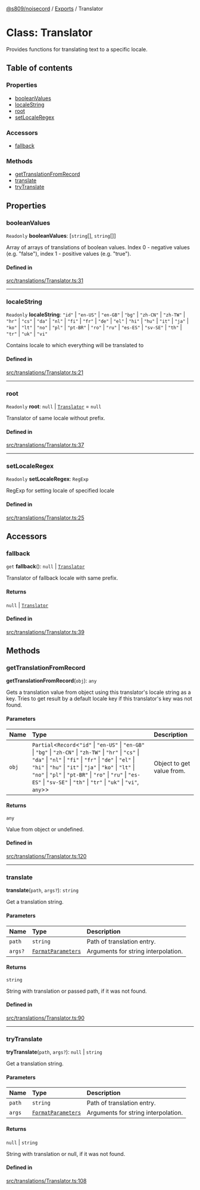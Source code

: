 [@s809/noisecord](../README.md) / [Exports](../modules.md) / Translator

# Class: Translator

Provides functions for translating text to a specific locale.

## Table of contents

### Properties

- [booleanValues](Translator-1.md#booleanvalues)
- [localeString](Translator-1.md#localestring)
- [root](Translator-1.md#root)
- [setLocaleRegex](Translator-1.md#setlocaleregex)

### Accessors

- [fallback](Translator-1.md#fallback)

### Methods

- [getTranslationFromRecord](Translator-1.md#gettranslationfromrecord)
- [translate](Translator-1.md#translate)
- [tryTranslate](Translator-1.md#trytranslate)

## Properties

### booleanValues

 `Readonly` **booleanValues**: [`string`[], `string`[]]

Array of arrays of translations of boolean values.
Index 0 - negative values (e.g. "false"),
index 1 - positive values (e.g. "true").

#### Defined in

[src/translations/Translator.ts:31](https://github.com/s809/noisecord/blob/b944b1f/src/translations/Translator.ts#L31)

___

### localeString

 `Readonly` **localeString**: ``"id"`` \| ``"en-US"`` \| ``"en-GB"`` \| ``"bg"`` \| ``"zh-CN"`` \| ``"zh-TW"`` \| ``"hr"`` \| ``"cs"`` \| ``"da"`` \| ``"nl"`` \| ``"fi"`` \| ``"fr"`` \| ``"de"`` \| ``"el"`` \| ``"hi"`` \| ``"hu"`` \| ``"it"`` \| ``"ja"`` \| ``"ko"`` \| ``"lt"`` \| ``"no"`` \| ``"pl"`` \| ``"pt-BR"`` \| ``"ro"`` \| ``"ru"`` \| ``"es-ES"`` \| ``"sv-SE"`` \| ``"th"`` \| ``"tr"`` \| ``"uk"`` \| ``"vi"``

Contains locale to which everything will be translated to

#### Defined in

[src/translations/Translator.ts:21](https://github.com/s809/noisecord/blob/b944b1f/src/translations/Translator.ts#L21)

___

### root

 `Readonly` **root**: ``null`` \| [`Translator`](Translator-1.md) = `null`

Translator of same locale without prefix.

#### Defined in

[src/translations/Translator.ts:37](https://github.com/s809/noisecord/blob/b944b1f/src/translations/Translator.ts#L37)

___

### setLocaleRegex

 `Readonly` **setLocaleRegex**: `RegExp`

RegExp for setting locale of specified locale

#### Defined in

[src/translations/Translator.ts:25](https://github.com/s809/noisecord/blob/b944b1f/src/translations/Translator.ts#L25)

## Accessors

### fallback

`get` **fallback**(): ``null`` \| [`Translator`](Translator-1.md)

Translator of fallback locale with same prefix.

#### Returns

``null`` \| [`Translator`](Translator-1.md)

#### Defined in

[src/translations/Translator.ts:39](https://github.com/s809/noisecord/blob/b944b1f/src/translations/Translator.ts#L39)

## Methods

### getTranslationFromRecord

**getTranslationFromRecord**(`obj`): `any`

Gets a translation value from object using this translator's locale string as a key.
Tries to get result by a default locale key if this translator's key was not found.

#### Parameters

| Name | Type | Description |
| :------ | :------ | :------ |
| `obj` | `Partial`<`Record`<``"id"`` \| ``"en-US"`` \| ``"en-GB"`` \| ``"bg"`` \| ``"zh-CN"`` \| ``"zh-TW"`` \| ``"hr"`` \| ``"cs"`` \| ``"da"`` \| ``"nl"`` \| ``"fi"`` \| ``"fr"`` \| ``"de"`` \| ``"el"`` \| ``"hi"`` \| ``"hu"`` \| ``"it"`` \| ``"ja"`` \| ``"ko"`` \| ``"lt"`` \| ``"no"`` \| ``"pl"`` \| ``"pt-BR"`` \| ``"ro"`` \| ``"ru"`` \| ``"es-ES"`` \| ``"sv-SE"`` \| ``"th"`` \| ``"tr"`` \| ``"uk"`` \| ``"vi"``, `any`\>\> | Object to get value from. |

#### Returns

`any`

Value from object or undefined.

#### Defined in

[src/translations/Translator.ts:120](https://github.com/s809/noisecord/blob/b944b1f/src/translations/Translator.ts#L120)

___

### translate

**translate**(`path`, `args?`): `string`

Get a translation string.

#### Parameters

| Name | Type | Description |
| :------ | :------ | :------ |
| `path` | `string` | Path of translation entry. |
| `args?` | [`FormatParameters`](../modules/Translator.md#formatparameters) | Arguments for string interpolation. |

#### Returns

`string`

String with translation or passed path, if it was not found.

#### Defined in

[src/translations/Translator.ts:90](https://github.com/s809/noisecord/blob/b944b1f/src/translations/Translator.ts#L90)

___

### tryTranslate

**tryTranslate**(`path`, `args?`): ``null`` \| `string`

Get a translation string.

#### Parameters

| Name | Type | Description |
| :------ | :------ | :------ |
| `path` | `string` | Path of translation entry. |
| `args` | [`FormatParameters`](../modules/Translator.md#formatparameters) | Arguments for string interpolation. |

#### Returns

``null`` \| `string`

String with translation or null, if it was not found.

#### Defined in

[src/translations/Translator.ts:108](https://github.com/s809/noisecord/blob/b944b1f/src/translations/Translator.ts#L108)
